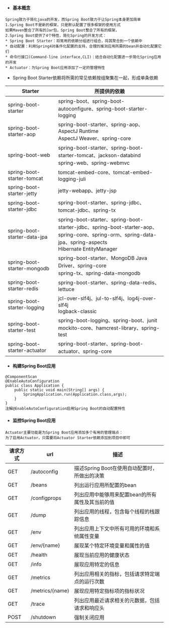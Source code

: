 - #### 基本概念
```
Spring致力于简化java的开发，而Spring Boot致力于让Spring本身更加简单
1.Spring Boot不是新的框架，只是默认配置了很多框架的使用方式
如果Maven整合了所有的Jar包，Spring Boot整合了所有的框架，
2.Spring Boot提供了4个特性，简化Spring的开发方式：
* Spring Boot Starter：将常用的依赖分组进行组合，将其聚合到一个依赖中
* 自动配置：利用Spring4对条件化配置的支持，合理的推测应用所需的bean并自动化配置它们
* 命令行接口(Command-line interface,CLI)：结合自动化配置进一步简化Spring应用的开发
* Actuator：为Spring Boot应用添加了一定的管理特性
```

- Spring Boot Starter依赖将所需的常见依赖按组聚集在一起，形成单条依赖

Starter | 所提供的依赖
---|---
spring-boot-starter | spring-boot、spring-boot-autoconfigure、spring-boot-starter-logging
spring-boot-starter-aop | spring-boot-starter、spring-aop、AspectJ Runtime<br>AspectJ Weaver、spring-core
spring-boot-web | spring-boot-starter、spring-boot-starter-tomcat、jackson-databind<br>spring-web、spring-webmvc
spring-boot-starter-tomcat | tomcat-embed-core、tomcat-embed-logging-juli
spring-boot-starter-jetty | jetty-webapp、jetty-jsp
spring-boot-starter-jdbc | spring-boot-starter、spring-jdbc、tomcat-jdbc、spring-tx
spring-boot-starter-data-jpa | spring-boot-starter、spring-boot-starter-jdbc、spring-boot-starter-aop、<br>spring-core、spring-orm、spring-data-jpa、spring-aspects<br>Hibernate EntityManager
spring-boot-starter-mongodb | spring-boot-starter、MongoDB Java Driver、spring-core<br>spring-tx、spring-data-mongodb
spring-boot-starter-redis | spring-boot-starter、spring-data-redis、lettuce
spring-boot-starter-logging | jcl-over-slf4j、jul-to-slf4j、log4j-over-slf4j<br>logback-classic
spring-boot-starter-test | spring-boot-logging、spring-boot、junit<br>mockito-core、hamcrest-library、spring-test
spring-boot-starter-actuator | spring-boot-starter、spring-boot-actuator、spring-core 

- #### 构建Spring Boot应用
```
@ComponentScan
@EnableAutoConfiguration
public class Application {
    public static void main(String[] args) {
        SpringApplication.run(Application.class,args);
    }
}
注解@EnableAutoConfiguration启用Spring Boot的自动配置特性
```

- #### 监控Spring Boot应用
```
Actuator主要功能是为Spring Boot应用添加多个有用的管理端点：
为了启用Actuator，只需要将Actuator Starter依赖添加到项目中即可
```

请求方式 | url | 描述
---|--- |---
GET | /autoconfig | 描述Spring Boot在使用自动配置时，所做出的决策
GET | /beans | 列出运行应用所配置的bean
GET | /configprops | 列出应用中能够用来配置bean的所有属性及其当前的值
GET | /dump | 列出应用的线程，包含每个线程的栈跟踪信息
GET | /env |列出应用上下文中所有可用的环境和系统属性变量
GET | /env/{name} | 展现某个特定环境变量和属性的值
GET | /health | 展现当前应用的健康状态
GET | /info | 展现应用特定的信息
GET | /metrics | 列出应用相关的指标，包括请求特定端点的运行次数
GET | /metrics/{name} | 展现应用特定指标项的指标状况
GET | /trace | 列出应用最近请求相关的元数据，包括请求和响应头
POST | /shutdown | 强制关闭应用

